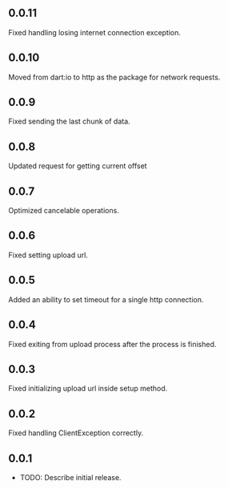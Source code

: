 ## 0.0.11

Fixed handling losing internet connection exception.

## 0.0.10

Moved from dart:io to http as the package for network requests.

## 0.0.9

Fixed sending the last chunk of data.

## 0.0.8

Updated request for getting current offset

## 0.0.7

Optimized cancelable operations.

## 0.0.6

Fixed setting upload url.

## 0.0.5

Added an ability to set timeout for a single http connection.

## 0.0.4

Fixed exiting from upload process after the process is finished.

## 0.0.3

Fixed initializing upload url inside setup method.

## 0.0.2

Fixed handling ClientException correctly.

## 0.0.1

* TODO: Describe initial release.
